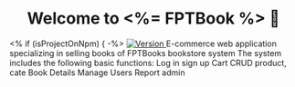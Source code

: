 <h1 align="center">Welcome to <%= FPTBook %> 👋</h1>
<p>
<% if (isProjectOnNpm) { -%>
  <a href="https://www.npmjs.com/package/<%= projectName %>" target="_blank">
    <img alt="Version" src="https://img.shields.io/npm/v/<%= projectName %>.svg">
  </a>
E-commerce web application specializing in selling books of FPTBooks bookstore system
The system includes the following basic functions:
Log in sign up
Cart
CRUD product, cate
Book Details
Manage Users
Report admin
